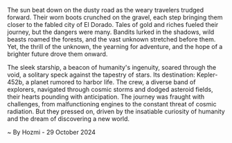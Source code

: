 
The sun beat down on the dusty road as the weary travelers trudged forward. Their worn boots crunched on the gravel, each step bringing them closer to the fabled city of El Dorado. Tales of gold and riches fueled their journey, but the dangers were many. Bandits lurked in the shadows, wild beasts roamed the forests, and the vast unknown stretched before them. Yet, the thrill of the unknown, the yearning for adventure, and the hope of a brighter future drove them onward.

The sleek starship, a beacon of humanity's ingenuity, soared through the void, a solitary speck against the tapestry of stars. Its destination: Kepler-452b, a planet rumored to harbor life. The crew, a diverse band of explorers, navigated through cosmic storms and dodged asteroid fields, their hearts pounding with anticipation. The journey was fraught with challenges, from malfunctioning engines to the constant threat of cosmic radiation. But they pressed on, driven by the insatiable curiosity of humanity and the dream of discovering a new world. 

~ By Hozmi - 29 October 2024
